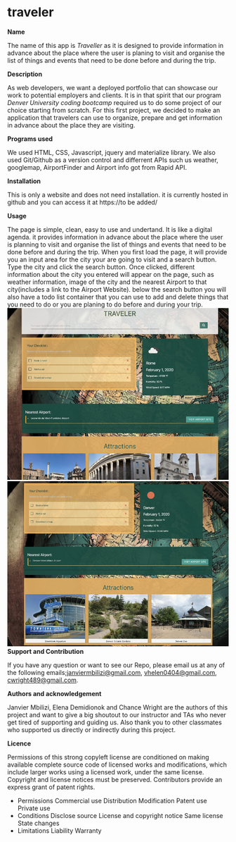 # traveler

<strong> Name </strong>

The name of this app is <i>Traveller </i> as it is designed to provide information in advance about the place where the user is planing to visit and organise the list of things and events that need to be done before and during the trip.

<strong>Description</strong>

As web developers, we want a deployed portfolio that can showcase our work to potential employers and clients. It is in that spirit that our program <i>Denver University coding bootcamp</i> required us to do some project of our choice starting from scratch. For this first project, we decided to make an application that travelers can use to organize, prepare and get information in advance about the place they are visiting.

<strong>Programs used</strong>

We used HTML, CSS, Javascript, jquery and materialize library. We also used Git/Github as a version control and differrent APIs such us weather, googlemap, AirportFinder and Airport info got from Rapid API.

<strong>Installation</strong>

This is only a website and does not need installation. it is currently hosted in github and you can access it at https://to be added/

<strong>Usage</strong>

The page is simple, clean, easy to use and undertand. It is like a digital agenda. it provides information in advance about the place where the user is planning to visit and organise the list of things and events that need to be done before and during the trip. When you first load the page, it will provide you an input area for the city your are going to visit and a search button. Type the city and click the search button. Once clicked, different information about the city you entered will appear on the page, such as weather information, image of the city and the nearest Airport to that city(includes a link to the Airport Website). below the search button you will also have a todo list container that you can use to add and delete things that you need to do or you are planing to do before and during your trip.<br>
<img src="./assets/images/01-02-2020 13-42-37.jpg" width = 600px><br>
<img src="./assets/images/01-02-2020 13-46-02.jpg" width = 600px><br>
<strong>Support and Contribution</strong>

If you have any question or want to see our Repo, please email us at any of the following emails;janviermbilizi@gmail.com, vhelen0404@gmail.com, cwright489@gmail.com.

<strong>Authors and acknowledgement</strong>

Janvier Mbilizi, Elena Demidionok and Chance Wright are the authors of this project and want to give a big shoutout to our instructor and TAs who never get tired of supporting and guiding us. Also thank you to other classmates who supported us directly or indirectly during this project.

<strong>Licence</strong>

Permissions of this strong copyleft license are conditioned on making available complete source code of licensed works and modifications, which include larger works using a licensed work, under the same license. Copyright and license notices must be preserved. Contributors provide an express grant of patent rights.

- Permissions Commercial use Distribution Modification Patent use Private use
- Conditions Disclose source License and copyright notice Same license State changes
- Limitations Liability Warranty
